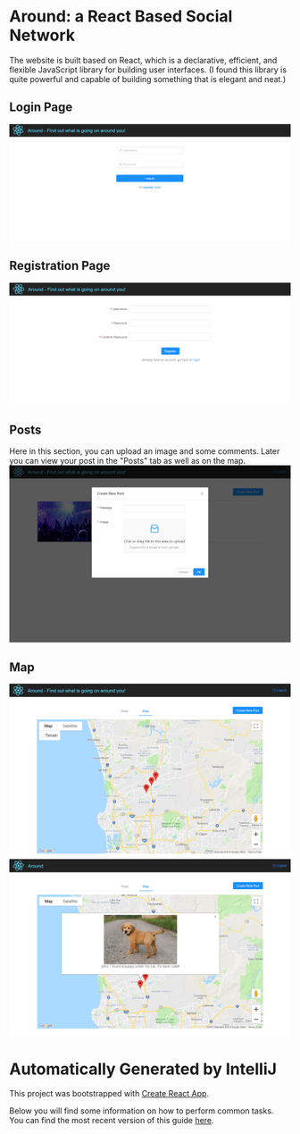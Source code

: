 # Around: a React Based Social Network

The website is built based on React, which is a declarative, efficient, and flexible JavaScript library for building user interfaces. 
(I found this library is quite powerful and capable of building something that is elegant and neat.)

## Login Page
![img](https://github.com/seuygr/Around/blob/master/image/Login.png)

## Registration Page
![img](https://github.com/seuygr/Around/blob/master/image/Registration.png)

## Posts
Here in this section, you can upload an image and some comments. Later you can view your post in the "Posts" tab as well as on the map.
![img](https://github.com/seuygr/Around/blob/master/image/Upload.png)

## Map
![img](https://github.com/seuygr/Around/blob/master/image/Marker%20on%20the%20map1.png)
![img](https://github.com/seuygr/Around/blob/master/image/Marker%20on%20the%20map2.png)


# Automatically Generated by IntelliJ

This project was bootstrapped with [Create React App](https://github.com/facebookincubator/create-react-app).

Below you will find some information on how to perform common tasks.<br>
You can find the most recent version of this guide [here](https://github.com/facebookincubator/create-react-app/blob/master/packages/react-scripts/template/README.md).
